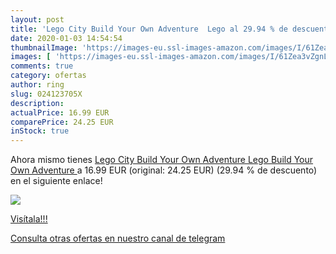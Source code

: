 ```yaml
---
layout: post
title: 'Lego City Build Your Own Adventure  Lego al 29.94 % de descuento'
date: 2020-01-03 14:54:54
thumbnailImage: 'https://images-eu.ssl-images-amazon.com/images/I/61Zea3vZgnL._SL200_.jpg'
images: [ 'https://images-eu.ssl-images-amazon.com/images/I/61Zea3vZgnL._SL200_.jpg' ]
comments: true
category: ofertas
author: ring
slug: 024123705X
description:
actualPrice: 16.99 EUR
comparePrice: 24.25 EUR
inStock: true
---
```


Ahora mismo tienes [Lego City Build Your Own Adventure  Lego Build Your Own Adventure ](https://www.amazon.com/dp/024123705X/?tag=redken08-20) a 16.99 EUR (original: 24.25 EUR) (29.94 %  de descuento) en el siguiente enlace!

[![](https://images-eu.ssl-images-amazon.com/images/I/61Zea3vZgnL._SL200_.jpg)](https://www.amazon.com/dp/024123705X/?tag=redken08-20)

[Visítala!!!](https://www.amazon.com/dp/024123705X/?tag=redken08-20)

[Consulta otras ofertas en nuestro canal de telegram](https://t.me/s/ofertas25)
